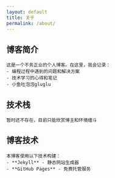 ```yaml
---
layout: default
title: 关于
permalink: /about/
---
```


## 博客简介
    这是一个不务正业的个人博客。在这里，我会记录：
    - 编程过程中遇到的问题和解决方案
    - 技术学习的心得和笔记
    - 小鱼吐泡泡gluglu

## 技术栈

    暂时还不存在，目前只能欣赏博主和环境缠斗

## 博客技术
    本博客使用以下技术构建：
    - **Jekyll** - 静态网站生成器
    - **GitHub Pages** - 免费托管服务